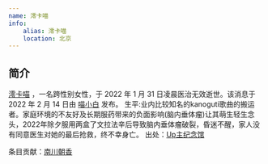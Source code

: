 ```yaml
---
name: 澪卡喵
info:
    alias: 澪卡喵
    location: 北京
---
```


## 简介

[澪卡喵](https://twitter.com/MiocardMeow) ，一名跨性别女性，于 2022 年 1 月 31 日凌晨医治无效逝世。该消息于 2022 年 2 月 14 日由 [喵小白](https://twitter.com/pizyj/status/1492928433172582400?s=21) 发布。 
生平:业内比较知名的kanoguti歌曲的搬运者。家庭环境的不友好及长期服药带来的负面影响(脑内垂体瘤)让其萌生轻生念头，2022年除夕服用两盒了文拉法辛后导致脑内垂体瘤破裂，昏迷不醒，家人没有同意医生对她的最后抢救，终不幸身亡。 出处：[Up主纪念馆](https://www.bilibili.com/read/cv20730488)

条目贡献：[南川朝香](https://twitter.com/nkw45)
